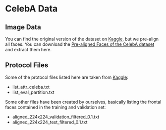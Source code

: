 # CelebA Data

## Image Data

You can find the original version of the dataset on [Kaggle](https://www.kaggle.com/datasets/jessicali9530/celeba-dataset), but we pre-align all faces.
You can download the [Pre-aligned Faces of the CelebA dataset](https://seafile.ifi.uzh.ch/f/5853d95aef724bafa868) and extract them here.

## Protocol Files

Some of the protocol files listed here are taken from [Kaggle](https://www.kaggle.com/datasets/jessicali9530/celeba-dataset):

* list_attr_celeba.txt
* list_eval_partition.txt

Some other files have been created by ourselves, basically listing the frontal faces contained in the training and validation set:

* aligned_224x224_validation_filtered_0.1.txt
* aligned_224x224_test_filtered_0.1.txt
